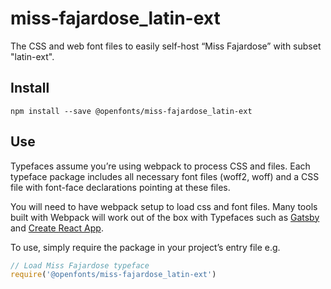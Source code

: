 
# miss-fajardose_latin-ext

The CSS and web font files to easily self-host “Miss Fajardose” with subset "latin-ext".

## Install

`npm install --save @openfonts/miss-fajardose_latin-ext`

## Use

Typefaces assume you’re using webpack to process CSS and files. Each typeface
package includes all necessary font files (woff2, woff) and a CSS file with
font-face declarations pointing at these files.

You will need to have webpack setup to load css and font files. Many tools built
with Webpack will work out of the box with Typefaces such as [Gatsby](https://github.com/gatsbyjs/gatsby)
and [Create React App](https://github.com/facebookincubator/create-react-app).

To use, simply require the package in your project’s entry file e.g.

```javascript
// Load Miss Fajardose typeface
require('@openfonts/miss-fajardose_latin-ext')
```
